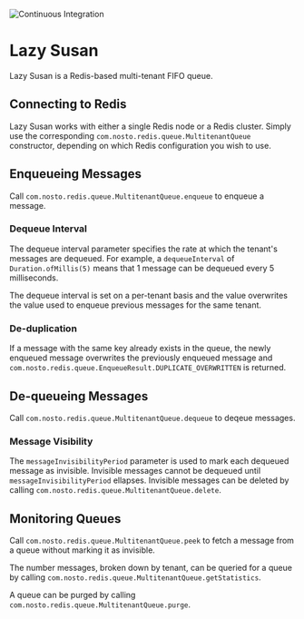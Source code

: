 ![Continuous Integration](https://github.com/Nosto/lazysusan/workflows/Continuous%20Integration/badge.svg)
# Lazy Susan
Lazy Susan is a Redis-based multi-tenant FIFO queue.

## Connecting to Redis
Lazy Susan works with either a single Redis node or a Redis cluster. Simply use the corresponding `com.nosto.redis.queue.MultitenantQueue` constructor, depending on which Redis configuration you wish to use.

## Enqueueing Messages
Call `com.nosto.redis.queue.MultitenantQueue.enqueue` to enqueue a message.

### Dequeue Interval 
The dequeue interval parameter specifies the rate at which the tenant's messages are dequeued. For example, a `dequeueInterval` of `Duration.ofMillis(5)` means that 1 message can be dequeued every 5 milliseconds.

The dequeue interval is set on a per-tenant basis and the value overwrites the value used to enqueue previous messages for the same tenant.

### De-duplication 
If a message with the same key already exists in the queue, the newly enqueued message overwrites the previously enqueued message and `com.nosto.redis.queue.EnqueueResult.DUPLICATE_OVERWRITTEN` is returned.

## De-queueing Messages
Call `com.nosto.redis.queue.MultitenantQueue.dequeue` to deqeue messages. 

### Message Visibility
The `messageInvisibilityPeriod` parameter is used to mark each dequeued message as invisible. Invisible messages cannot be dequeued until `messageInvisibilityPeriod` ellapses. Invisible messages can be deleted by calling `com.nosto.redis.queue.MultitenantQueue.delete`.

## Monitoring Queues
Call `com.nosto.redis.queue.MultitenantQueue.peek` to fetch a message from a queue without marking it as invisible.

The number messages, broken down by tenant, can be queried for a queue by calling `com.nosto.redis.queue.MultitenantQueue.getStatistics`.

A queue can be purged by calling `com.nosto.redis.queue.MultitenantQueue.purge`.

